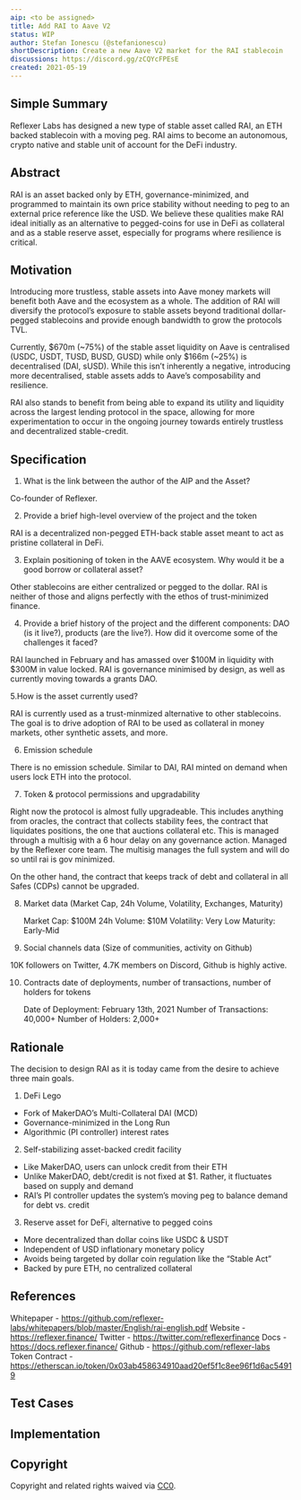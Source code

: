 ```yaml
---
aip: <to be assigned>
title: Add RAI to Aave V2
status: WIP
author: Stefan Ionescu (@stefanionescu)
shortDescription: Create a new Aave V2 market for the RAI stablecoin
discussions: https://discord.gg/zCQYcFPEsE
created: 2021-05-19
---
```


## Simple Summary

Reflexer Labs has designed a new type of stable asset called RAI, an ETH backed stablecoin with a moving peg. RAI aims to become an autonomous, crypto native and stable unit of account for the DeFi industry.

## Abstract

RAI is an asset backed only by ETH, governance-minimized, and programmed to maintain its own price stability without needing to peg to an external price reference like the USD. We believe these qualities make RAI ideal initially as an alternative to pegged-coins for use in DeFi as collateral and as a stable reserve asset, especially for programs where resilience is critical.

## Motivation

Introducing more trustless, stable assets into Aave money markets will benefit both Aave and the ecosystem as a whole. The addition of RAI will diversify the protocol’s exposure to stable assets beyond traditional dollar-pegged stablecoins and provide enough bandwidth to grow the protocols TVL.

Currently, $670m (~75%) of the stable asset liquidity on Aave is centralised (USDC, USDT, TUSD, BUSD, GUSD) while only $166m (~25%) is decentralised (DAI, sUSD). While this isn’t inherently a negative, introducing more decentralised, stable assets adds to Aave’s composability and resilience.

RAI also stands to benefit from being able to expand its utility and liquidity across the largest lending protocol in the space, allowing for more experimentation to occur in the ongoing journey towards entirely trustless and decentralized stable-credit.

## Specification

1. What is the link between the author of the AIP and the Asset?

Co-founder of Reflexer.

2. Provide a brief high-level overview of the project and the token

RAI is a decentralized non-pegged ETH-back stable asset meant to act as pristine collateral in DeFi.

3. Explain positioning of token in the AAVE ecosystem. Why would it be a good borrow or collateral asset?

Other stablecoins are either centralized or pegged to the dollar. RAI is neither of those and aligns perfectly with the ethos of trust-minimized finance.

4. Provide a brief history of the project and the different components: DAO (is it live?), products (are the live?). How did it overcome some of the challenges it faced?

RAI launched in February and has amassed over $100M in liquidity with $300M in value locked. RAI is governance minimised by design, as well as currently moving towards a grants DAO.

5.How is the asset currently used?

RAI is currently used as a trust-minmized alternative to other stablecoins. The goal is to drive adoption of RAI to be used as collateral in money markets, other synthetic assets, and more.

6. Emission schedule

There is no emission schedule. Similar to DAI, RAI minted on demand when users lock ETH into the protocol.

7. Token & protocol permissions and upgradability

Right now the protocol is almost fully upgradeable. This includes anything from oracles, the contract that collects stability fees, the contract that liquidates positions, the one that auctions collateral etc. This is managed through a multisig with a 6 hour delay on any governance action. Managed by the Reflexer core team. The multisig manages the full system and will do so until rai is gov minimized.

On the other hand, the contract that keeps track of debt and collateral in all Safes (CDPs) cannot be upgraded.

8. Market data (Market Cap, 24h Volume, Volatility, Exchanges, Maturity)

    Market Cap: $100M
    24h Volume: $10M
    Volatility: Very Low
    Maturity: Early-Mid

9. Social channels data (Size of communities, activity on Github)

10K followers on Twitter, 4.7K members on Discord, Github is highly active.

10. Contracts date of deployments, number of transactions, number of holders for tokens

    Date of Deployment: February 13th, 2021
    Number of Transactions: 40,000+
    Number of Holders: 2,000+

## Rationale

The decision to design RAI as it is today came from the desire to achieve three main goals.

1. DeFi Lego

- Fork of MakerDAO’s Multi-Collateral DAI (MCD)
- Governance-minimized in the Long Run
- Algorithmic (PI controller) interest rates

2. Self-stabilizing asset-backed credit facility

- Like MakerDAO, users can unlock credit from their ETH
- Unlike MakerDAO, debt/credit is not fixed at $1. Rather, it fluctuates based on supply and demand
- RAI’s PI controller updates the system’s moving peg to balance demand for debt vs. credit

3. Reserve asset for DeFi, alternative to pegged coins

- More decentralized than dollar coins like USDC & USDT
- Independent of USD inflationary monetary policy
- Avoids being targeted by dollar coin regulation like the “Stable Act”
- Backed by pure ETH, no centralized collateral

## References

Whitepaper - https://github.com/reflexer-labs/whitepapers/blob/master/English/rai-english.pdf
Website - https://reflexer.finance/
Twitter - https://twitter.com/reflexerfinance
Docs - https://docs.reflexer.finance/
Github - https://github.com/reflexer-labs
Token Contract - https://etherscan.io/token/0x03ab458634910aad20ef5f1c8ee96f1d6ac54919

## Test Cases

## Implementation

## Copyright

Copyright and related rights waived via [CC0](https://creativecommons.org/publicdomain/zero/1.0/).
